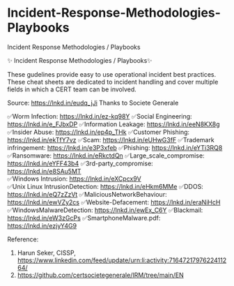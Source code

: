 # Incident-Response-Methodologies-Playbooks
Incident Response Methodologies / Playbooks


✨ Incident Response Methodologies / Playbooks✨

These gudelines provide easy to use operational incident best practices. These cheat sheets are dedicated to incident handling and cover multiple fields in which a CERT team can be involved.

Source: https://lnkd.in/eudq_jJi
Thanks to Societe Generale

✅Worm Infection: https://lnkd.in/ez-kq98Y
✅Social Engineering: https://lnkd.in/e_FJbxDP
✅Information Leakage: https://lnkd.in/eeN8KX8g 
✅Insider Abuse: https://lnkd.in/ep4p_THk 
✅Customer Phishing: https://lnkd.in/ekTfY7vz 
✅Scam: https://lnkd.in/eUHwG3fF 
✅Trademark infringement: https://lnkd.in/e3P3xfeb 
✅Phishing: https://lnkd.in/eYTi3RQ8
✅Ransomware: https://lnkd.in/eRkctdQn 
✅Large_scale_compromise: https://lnkd.in/eYFF43b4 
✅3rd-party_compromise: https://lnkd.in/e8SAu5MT  
✅Windows Intrusion: https://lnkd.in/eXCpcx9V  
✅Unix Linux lntrusionDetection: https://lnkd.in/eHkm6MMe 
✅DDOS: https://lnkd.in/eQ7zZzVt
✅MaliciousNetworkBehaviour: https://lnkd.in/ewVZy2cs
✅Website-Defacement: https://lnkd.in/eraNiHcH 
✅WindowsMalwareDetection: https://lnkd.in/ewEx_C6Y 
✅Blackmail: https://lnkd.in/eW3zGcPs 
✅SmartphoneMalware.pdf: https://lnkd.in/ezjyY4G9


Reference: 
1. Harun Seker, CISSP, https://www.linkedin.com/feed/update/urn:li:activity:7164721797622411264/
2. https://github.com/certsocietegenerale/IRM/tree/main/EN
